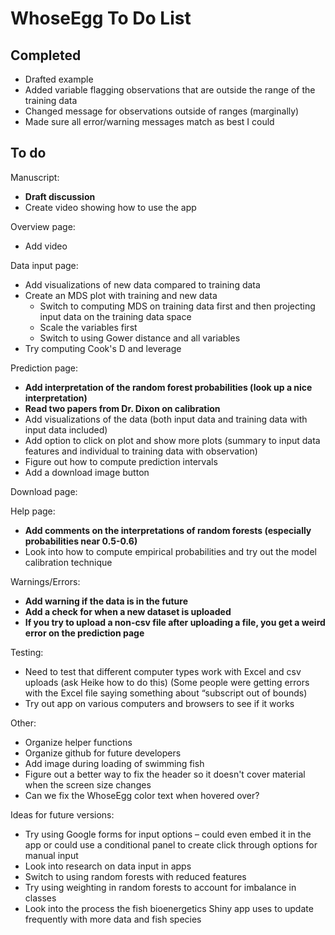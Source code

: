 # WhoseEgg To Do List

## Completed

- Drafted example
- Added variable flagging observations that are outside the range of the training data
- Changed message for observations outside of ranges (marginally)
- Made sure all error/warning messages match as best I could

## To do

Manuscript:

- **Draft discussion**
- Create video showing how to use the app

Overview page:

- Add video

Data input page:

- Add visualizations of new data compared to training data
- Create an MDS plot with training and new data
  - Switch to computing MDS on training data first and then projecting input data on the training data space
  - Scale the variables first
  - Switch to using Gower distance and all variables
- Try computing Cook's D and leverage

Prediction page:

- **Add interpretation of the random forest probabilities (look up a nice interpretation)**
- **Read two papers from Dr. Dixon on calibration**
- Add visualizations of the data (both input data and training data with input data included)
- Add option to click on plot and show more plots (summary to input data features and individual to training data with observation)
- Figure out how to compute prediction intervals
- Add a download image button

Download page:

Help page:

- **Add comments on the interpretations of random forests (especially probabilities near 0.5-0.6)**
- Look into how to compute empirical probabilities and try out the model calibration technique

Warnings/Errors:

- **Add warning if the data is in the future**
- **Add a check for when a new dataset is uploaded**
- **If you try to upload a non-csv file after uploading a file, you get a weird error on the prediction page**

Testing:
  
- Need to test that different computer types work with Excel and csv uploads (ask Heike how to do this) (Some people were getting errors with the Excel file saying something about “subscript out of bounds)
- Try out app on various computers and browsers to see if it works

Other:
  
- Organize helper functions
- Organize github for future developers
- Add image during loading of swimming fish
- Figure out a better way to fix the header so it doesn't cover material when the screen size changes
- Can we fix the WhoseEgg color text when hovered over?

Ideas for future versions: 

- Try using Google forms for input options – could even embed it in the app or could use a conditional panel to create click through options for manual input
- Look into research on data input in apps
- Switch to using random forests with reduced features
- Try using weighting in random forests to account for imbalance in classes
- Look into the process the fish bioenergetics Shiny app uses to update frequently with more data and fish species
